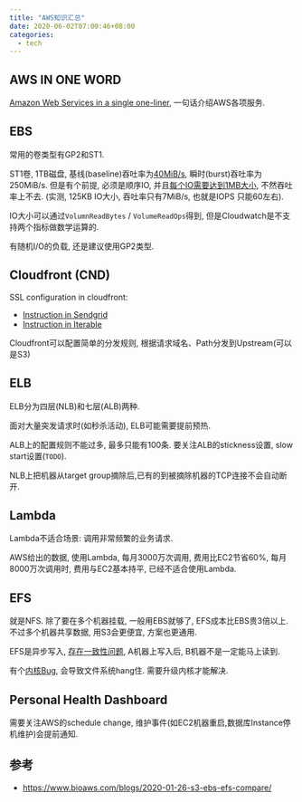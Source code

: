 ```yaml
---
title: "AWS知识汇总"
date: 2020-06-02T07:00:46+08:00
categories:
  - tech
---
```



## AWS IN ONE WORD
[Amazon Web Services in a single one-liner](https://adayinthelifeof.nl/2020/05/20/aws.html), 一句话介绍AWS各项服务.


## EBS
常用的卷类型有GP2和ST1.

ST1卷,  1TB磁盘, 基线(baseline)吞吐率为[40MiB/s](https://docs.aws.amazon.com/AWSEC2/latest/UserGuide/ebs-volume-types.html#EBSVolumeTypes_st1), 瞬时(burst)吞吐率为250MiB/s. 但是有个前提, 必须是顺序IO, 并且[每个IO需要达到1MB大小](https://docs.aws.amazon.com/AWSEC2/latest/UserGuide/ebs-io-characteristics.html#ebs-io-size-throughput-limits), 不然吞吐率上不去. (实测, 125KB IO大小, 吞吐率只有7MiB/s, 也就是IOPS 只能60左右).

IO大小可以通过`VolumnReadBytes` / `VolumeReadOps`得到, 但是Cloudwatch是不支持两个指标做数学运算的.

有随机I/O的负载, 还是建议使用GP2类型.

## Cloudfront (CND)

SSL configuration in cloudfront:
* [Instruction in Sendgrid](https://sendgrid.com/docs/ui/account-and-settings/custom-ssl-configurations/)
* [Instruction in Iterable](https://support.iterable.com/hc/en-us/articles/115000427446-How-to-Set-up-HTTPS-for-Links-for-Click-Tracking)

Cloudfront可以配置简单的分发规则, 根据请求域名、Path分发到Upstream(可以是S3)


## ELB

ELB分为四层(NLB)和七层(ALB)两种.

面对大量突发请求时(如秒杀活动), ELB可能需要提前预热.

ALB上的配置规则不能过多, 最多只能有100条.
要关注ALB的stickness设置, slow start设置(`TODO`).

NLB上把机器从target group摘除后,已有的到被摘除机器的TCP连接不会自动断开.

## Lambda
Lambda不适合场景: 调用非常频繁的业务请求.

AWS给出的数据, 使用Lambda, 每月3000万次调用, 费用比EC2节省60%, 每月8000万次调用时, 费用与EC2基本持平, 已经不适合使用Lambda.


## EFS
就是NFS. 除了要在多个机器挂载, 一般用EBS就够了, EFS成本比EBS贵3倍以上. 不过多个机器共享数据, 用S3会更便宜, 方案也更通用.

EFS是异步写入, [存在一致性问题](https://docs.aws.amazon.com/efs/latest/ug/performance-tips.html), A机器上写入后, B机器不是一定能马上读到.

有个[内核Bug](https://forums.aws.amazon.com/ann.jspa?annID=6444), 会导致文件系统hang住. 需要升级内核才能解决.


## Personal Health Dashboard
需要关注AWS的schedule change, 维护事件(如EC2机器重启,数据库Instance停机维护)会提前通知.


## 参考
* https://www.bioaws.com/blogs/2020-01-26-s3-ebs-efs-compare/
